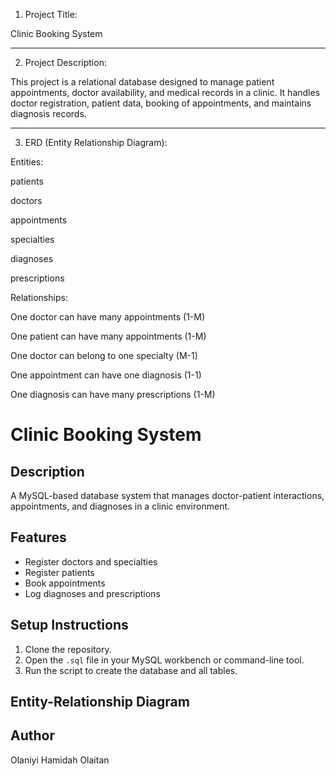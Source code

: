 1. Project Title:

Clinic Booking System


---

2. Project Description:

This project is a relational database designed to manage patient appointments, doctor availability, and medical records in a clinic. It handles doctor registration, patient data, booking of appointments, and maintains diagnosis records.


---

3. ERD (Entity Relationship Diagram):

Entities:

patients

doctors

appointments

specialties

diagnoses

prescriptions



Relationships:

One doctor can have many appointments (1-M)

One patient can have many appointments (1-M)

One doctor can belong to one specialty (M-1)

One appointment can have one diagnosis (1-1)

One diagnosis can have many prescriptions (1-M)




# Clinic Booking System

## Description
A MySQL-based database system that manages doctor-patient interactions, appointments, and diagnoses in a clinic environment.

## Features
- Register doctors and specialties
- Register patients
- Book appointments
- Log diagnoses and prescriptions

## Setup Instructions
1. Clone the repository.
2. Open the `.sql` file in your MySQL workbench or command-line tool.
3. Run the script to create the database and all tables.

## Entity-Relationship Diagram

## Author
Olaniyi Hamidah Olaitan
